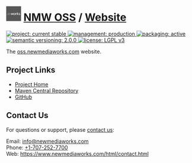 # [<img src="nmw-logo.png" alt="NMW Logo" width="40" height="40">](https://github.com/newmediaworks) [NMW OSS](https://github.com/newmediaworks/nmw-oss) / [Website](https://github.com/newmediaworks/nmw-oss-website)
<p>
	<a href="https://aoindustries.com/life-cycle#project-current-stable">
		<img src="https://oss.newmediaworks.com/ao-badges/project-current-stable.svg" alt="project: current stable" />
	</a>
	<a href="https://aoindustries.com/life-cycle#management-production">
		<img src="https://oss.newmediaworks.com/ao-badges/management-production.svg" alt="management: production" />
	</a>
	<a href="https://aoindustries.com/life-cycle#packaging-active">
		<img src="https://oss.newmediaworks.com/ao-badges/packaging-active.svg" alt="packaging: active" />
	</a>
	<br />
	<a href="http://semver.org/spec/v2.0.0.html">
		<img src="https://oss.newmediaworks.com/ao-badges/semver-2.0.0.svg" alt="semantic versioning: 2.0.0" />
	</a>
	<a href="https://www.gnu.org/licenses/lgpl-3.0">
		<img src="https://oss.newmediaworks.com/ao-badges/license-lgpl-3.0.svg" alt="license: LGPL v3" />
	</a>
</p>

The [oss.newmediaworks.com](https://oss.newmediaworks.com/) website.

## Project Links
* [Project Home](https://oss.newmediaworks.com/)
* [Maven Central Repository](https://search.maven.org/artifact/com.newmediaworks/nmw-oss-website)
* [GitHub](https://github.com/newmediaworks/nmw-oss-website)

## Contact Us
For questions or support, please [contact us](https://www.newmediaworks.com/html/contact.html):

Email: [info@newmediaworks.com](mailto:info@newmediaworks.com)  
Phone: [+1-707-252-7700](tel:+1-707-252-7700)  
Web: https://www.newmediaworks.com/html/contact.html
